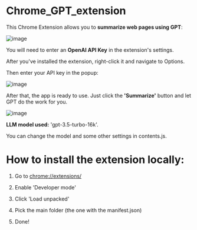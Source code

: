 # Chrome_GPT_extension
This Chrome Extension allows you to **summarize web pages using GPT**:


![image](https://github.com/thinkingkoala/Chrome_GPT_extension/assets/139218006/1767f247-c2e3-45b9-87fc-326c793280af)




You will need to enter an **OpenAI API Key** in the extension's settings.

After you've installed the extension, right-click it and navigate to Options. 

Then enter your API key in the popup:

![image](https://github.com/thinkingkoala/Chrome_GPT_extension/assets/139218006/72e38c07-3ee3-41b2-8d41-39291d2c0d11)



After that, the app is ready to use. Just click the **'Summarize'** button and let GPT do the work for you.

![image](https://github.com/thinkingkoala/Chrome_GPT_extension/assets/139218006/1d87ff7b-fb51-4775-9f77-a435826aff83)


**LLM model used:** 'gpt-3.5-turbo-16k'.

You can change the model and some other settings in contents.js.


# How to install the extension locally:
1. Go to [chrome://extensions/](chrome://extensions/)

2. Enable 'Developer mode'

3. Click 'Load unpacked' 

4. Pick the main folder (the one with the manifest.json)

5. Done!
